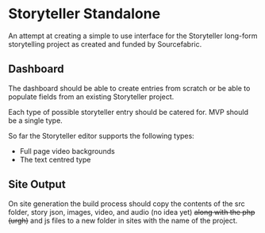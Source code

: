 # Storyteller Standalone

An attempt at creating a simple to use interface for the Storyteller long-form storytelling project as created and funded by Sourcefabric.

## Dashboard

The dashboard should be able to create entries from scratch or be able to populate fields from an existing Storyteller project.

Each type of possible storyteller entry should be catered for. MVP should be a single type.

So far the Storyteller editor supports the following types:

* Full page video backgrounds
* The text centred type

## Site Output

On site generation the build process should copy the contents of the src folder, story json, images, video, and audio (no idea yet) ~~along with the php (urgh)~~ and js files to a new folder in sites with the name of the project.  
